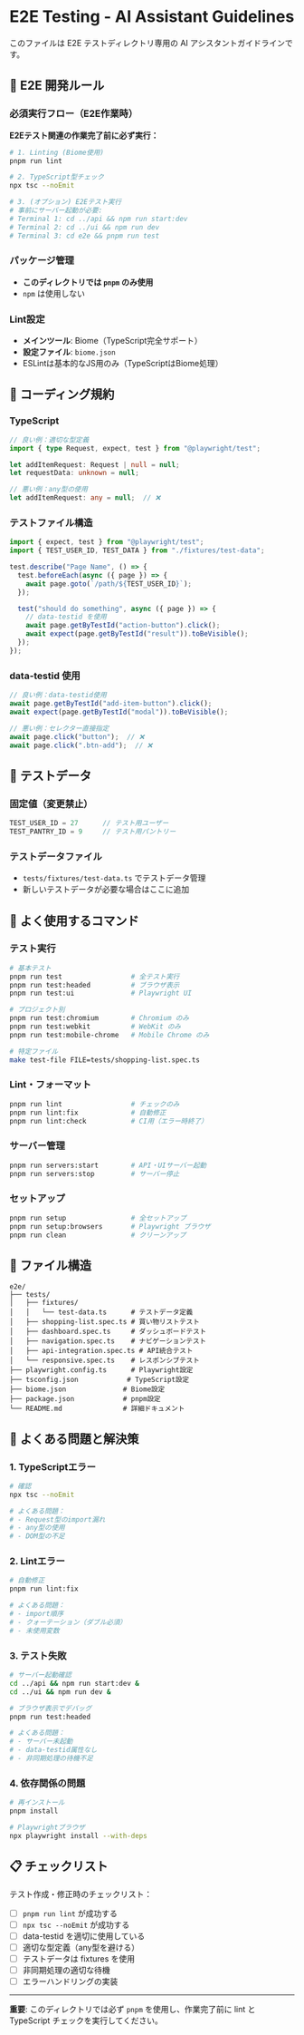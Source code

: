 # E2E Testing - AI Assistant Guidelines

このファイルは E2E テストディレクトリ専用の AI アシスタントガイドラインです。

## 🔧 E2E 開発ルール

### 必須実行フロー（E2E作業時）
**E2Eテスト関連の作業完了前に必ず実行：**

```bash
# 1. Linting (Biome使用)
pnpm run lint

# 2. TypeScript型チェック
npx tsc --noEmit

# 3. (オプション) E2Eテスト実行
# 事前にサーバー起動が必要:
# Terminal 1: cd ../api && npm run start:dev
# Terminal 2: cd ../ui && npm run dev
# Terminal 3: cd e2e && pnpm run test
```

### パッケージ管理
- **このディレクトリでは `pnpm` のみ使用**
- `npm` は使用しない

### Lint設定
- **メインツール**: Biome（TypeScript完全サポート）
- **設定ファイル**: `biome.json`
- ESLintは基本的なJS用のみ（TypeScriptはBiome処理）

## 📝 コーディング規約

### TypeScript
```typescript
// 良い例：適切な型定義
import { type Request, expect, test } from "@playwright/test";

let addItemRequest: Request | null = null;
let requestData: unknown = null;

// 悪い例：any型の使用
let addItemRequest: any = null;  // ❌
```

### テストファイル構造
```typescript
import { expect, test } from "@playwright/test";
import { TEST_USER_ID, TEST_DATA } from "./fixtures/test-data";

test.describe("Page Name", () => {
  test.beforeEach(async ({ page }) => {
    await page.goto(`/path/${TEST_USER_ID}`);
  });

  test("should do something", async ({ page }) => {
    // data-testid を使用
    await page.getByTestId("action-button").click();
    await expect(page.getByTestId("result")).toBeVisible();
  });
});
```

### data-testid 使用
```typescript
// 良い例：data-testid使用
await page.getByTestId("add-item-button").click();
await expect(page.getByTestId("modal")).toBeVisible();

// 悪い例：セレクター直接指定
await page.click("button");  // ❌
await page.click(".btn-add");  // ❌
```

## 🎯 テストデータ

### 固定値（変更禁止）
```typescript
TEST_USER_ID = 27      // テスト用ユーザー
TEST_PANTRY_ID = 9     // テスト用パントリー
```

### テストデータファイル
- `tests/fixtures/test-data.ts` でテストデータ管理
- 新しいテストデータが必要な場合はここに追加

## 🚀 よく使用するコマンド

### テスト実行
```bash
# 基本テスト
pnpm run test                 # 全テスト実行
pnpm run test:headed          # ブラウザ表示
pnpm run test:ui              # Playwright UI

# プロジェクト別
pnpm run test:chromium        # Chromium のみ
pnpm run test:webkit          # WebKit のみ  
pnpm run test:mobile-chrome   # Mobile Chrome のみ

# 特定ファイル
make test-file FILE=tests/shopping-list.spec.ts
```

### Lint・フォーマット
```bash
pnpm run lint                 # チェックのみ
pnpm run lint:fix             # 自動修正
pnpm run lint:check           # CI用（エラー時終了）
```

### サーバー管理
```bash
pnpm run servers:start        # API・UIサーバー起動
pnpm run servers:stop         # サーバー停止
```

### セットアップ
```bash
pnpm run setup                # 全セットアップ
pnpm run setup:browsers       # Playwright ブラウザ
pnpm run clean                # クリーンアップ
```

## 📁 ファイル構造

```
e2e/
├── tests/
│   ├── fixtures/
│   │   └── test-data.ts      # テストデータ定義
│   ├── shopping-list.spec.ts # 買い物リストテスト
│   ├── dashboard.spec.ts     # ダッシュボードテスト
│   ├── navigation.spec.ts    # ナビゲーションテスト
│   ├── api-integration.spec.ts # API統合テスト
│   └── responsive.spec.ts    # レスポンシブテスト
├── playwright.config.ts      # Playwright設定
├── tsconfig.json            # TypeScript設定
├── biome.json              # Biome設定
├── package.json            # pnpm設定
└── README.md               # 詳細ドキュメント
```

## 🐛 よくある問題と解決策

### 1. TypeScriptエラー
```bash
# 確認
npx tsc --noEmit

# よくある問題：
# - Request型のimport漏れ
# - any型の使用
# - DOM型の不足
```

### 2. Lintエラー
```bash
# 自動修正
pnpm run lint:fix

# よくある問題：
# - import順序
# - クォーテーション（ダブル必須）
# - 未使用変数
```

### 3. テスト失敗
```bash
# サーバー起動確認
cd ../api && npm run start:dev &
cd ../ui && npm run dev &

# ブラウザ表示でデバッグ
pnpm run test:headed

# よくある問題：
# - サーバー未起動
# - data-testid属性なし
# - 非同期処理の待機不足
```

### 4. 依存関係の問題
```bash
# 再インストール
pnpm install

# Playwrightブラウザ
npx playwright install --with-deps
```

## 📋 チェックリスト

テスト作成・修正時のチェックリスト：

- [ ] `pnpm run lint` が成功する
- [ ] `npx tsc --noEmit` が成功する  
- [ ] data-testid を適切に使用している
- [ ] 適切な型定義（any型を避ける）
- [ ] テストデータは fixtures を使用
- [ ] 非同期処理の適切な待機
- [ ] エラーハンドリングの実装

---

**重要**: このディレクトリでは必ず `pnpm` を使用し、作業完了前に lint と TypeScript チェックを実行してください。